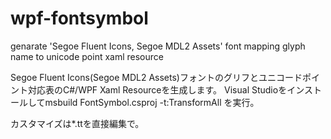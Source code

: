 # wpf-fontsymbol
genarate 'Segoe Fluent Icons, Segoe MDL2 Assets' font mapping glyph name to unicode point xaml resource

Segoe Fluent Icons(Segoe MDL2 Assets)フォントのグリフとユニコードポイント対応表のC#/WPF Xaml Resourceを生成します。
Visual Studioをインストールしてmsbuild FontSymbol.csproj -t:TransformAll を実行。

カスタマイズは*.ttを直接編集で。
